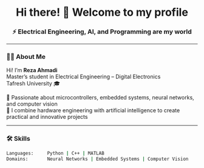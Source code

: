 <h1 align="center">Hi there! 👋 Welcome to my profile</h1>

<h3 align="center">⚡ Electrical Engineering, AI, and Programming are my world</h3>

---

### 🧑‍🎓 About Me

Hi! I’m **Reza Ahmadi**  
Master’s student in Electrical Engineering – Digital Electronics  
Tafresh University 🎓  

🔧 Passionate about microcontrollers, embedded systems, neural networks, and computer vision  
🧠 I combine hardware engineering with artificial intelligence to create practical and innovative projects

---

### 🛠 Skills

```bash
Languages:     Python | C++ | MATLAB  
Domains:       Neural Networks | Embedded Systems | Computer Vision  
